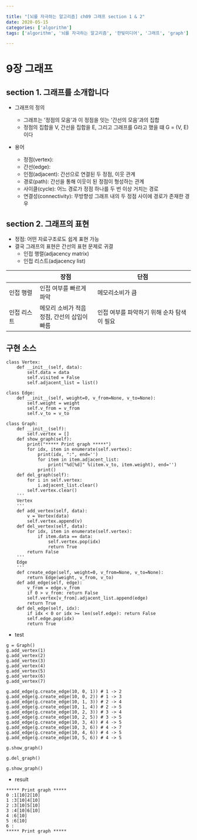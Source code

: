 ```yaml
---

title: "[뇌를 자극하는 알고리즘] ch09 그래프 section 1 & 2"
date: 2020-05-15
categories: ['algorithm']
tags: ['algorithm', '뇌를 자극하는 알고리즘', '한빛미디어', '그래프', 'graph']

---
```


# 9장 그래프

## section 1. 그래프를 소개합니다
* 그래프의 정의
  - 그래프는 '정점의 모음'과 이 정점을 잇는 '간선의 모음'과의 집합
  - 정점의 집합을 V, 간선을 집합을 E, 그리고 그래프를 G라고 했을 떄 G = (V, E) 이다

* 용어
  - 정점(vertex): 
  - 간선(edge):
  - 인점(adjacent): 간선으로 연결된 두 정점, 이웃 관계
  - 경로(path): 간선을 통해 이웃이 된 정점이 형성하는 관계
  - 사이클(cycle): 어느 경로가 정점 하나를 두 번 이상 거치는 경로
  - 연결성(connectivity): 무방향성 그래프 내의 두 정점 사이에 경로가 존재한 경우

## section 2. 그래프의 표현
* 정점: 어떤 자료구조로도 쉽게 표현 가능
* 결국 그래프의 표현은 간선의 표현 문제로 귀결
  - 인접 행렬(adjacency matrix)
  - 인접 리스트(adjacency list)
  
|     | 장점 | 단점 |
| --- | --- | --- |
| 인접 행렬 | 인접 여부를 빠르게 파악  | 메모리소비가 큼  |
| 인접 리스트 | 메모리 소비가 적음 <br>정점, 간선의 삽입이 빠름  | 인접 여부를 파악하기 위해 순차 탐색이 필요 |


## 구현 소스
~~~
class Vertex:
    def __init__(self, data):
        self.data = data
        self.visited = False
        self.adjacent_list = list()
~~~
~~~
class Edge:
    def __init__(self, weight=0, v_from=None, v_to=None):
        self.weight = weight
        self.v_from = v_from
        self.v_to = v_to
~~~
~~~
class Graph:
    def __init__(self):
        self.vertex = []
    def show_graph(self):
        print("***** Print graph *****")
        for idx, item in enumerate(self.vertex):
            print(idx, ":", end='')
            for item in item.adjacent_list:
                print("%d[%d]" %(item.v_to, item.weight), end='')
            print()
    def del_graph(self):
        for i in self.vertex:
            i.adjacent_list.clear()
        self.vertex.clear()
    '''
    Vertex
    '''
    def add_vertex(self, data):
        v = Vertex(data)
        self.vertex.append(v)
    def del_vertex(self, data):
        for idx, item in enumerate(self.vertex):
            if item.data == data:
                self.vertex.pop(idx)
                return True
        return False
    '''
    Edge
    '''
    def create_edge(self, weight=0, v_from=None, v_to=None):
        return Edge(weight, v_from, v_to)
    def add_edge(self, edge):
        v_from = edge.v_from
        if 0 > v_from: return False
        self.vertex[v_from].adjacent_list.append(edge)
        return True
    def del_edge(self, idx):
        if idx < 0 or idx >= len(self.edge): return False
        self.edge.pop(idx)
        return True
~~~

* test
~~~
g = Graph()
g.add_vertex(1)
g.add_vertex(2)
g.add_vertex(3)
g.add_vertex(4)
g.add_vertex(5)
g.add_vertex(6)
g.add_vertex(7)

g.add_edge(g.create_edge(10, 0, 1)) # 1 -> 2
g.add_edge(g.create_edge(10, 0, 2)) # 1 -> 3
g.add_edge(g.create_edge(10, 1, 3)) # 2 -> 4
g.add_edge(g.create_edge(10, 1, 4)) # 2 -> 5
g.add_edge(g.create_edge(10, 2, 3)) # 3 -> 4
g.add_edge(g.create_edge(10, 2, 5)) # 3 -> 5
g.add_edge(g.create_edge(10, 3, 4)) # 4 -> 5
g.add_edge(g.create_edge(10, 3, 6)) # 4 -> 7
g.add_edge(g.create_edge(10, 4, 6)) # 4 -> 5
g.add_edge(g.create_edge(10, 5, 6)) # 4 -> 5

g.show_graph()

g.del_graph()

g.show_graph()
~~~

* result
~~~
***** Print graph *****
0 :1[10]2[10]
1 :3[10]4[10]
2 :3[10]5[10]
3 :4[10]6[10]
4 :6[10]
5 :6[10]
6 :
***** Print graph *****
~~~
